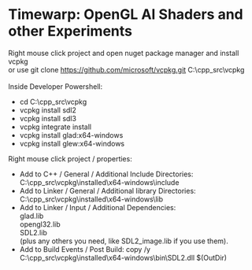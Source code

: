 # Timewarp: OpenGL AI Shaders and other Experiments

Right mouse click project and open nuget package manager and install vcpkg<br>
or use git clone https://github.com/microsoft/vcpkg.git C:\cpp_src\vcpkg<br><br>
Inside Developer Powershell:<br>
- cd C:\cpp_src\vcpkg
- vcpkg install sdl2<br>
- vcpkg install sdl3<br>
- vcpkg integrate install<br>
- vcpkg install glad:x64-windows
- vcpkg install glew:x64-windows

Right mouse click project / properties:<br>
- Add to C++ / General / Additional Include Directories: C:\cpp_src\vcpkg\installed\x64-windows\include<br>
- Add to Linker / General / Additional library Directories: C:\cpp_src\vcpkg\installed\x64-windows\lib<br>
- Add to  Linker / Input /  Additional Dependencies:<br>
glad.lib<br>
opengl32.lib<br>
SDL2.lib<br>
(plus any others you need, like SDL2_image.lib if you use them).<br>
- Add to Build Events / Post Build: copy /y C:\cpp_src\vcpkg\installed\x64-windows\bin\SDL2.dll $(OutDir)
